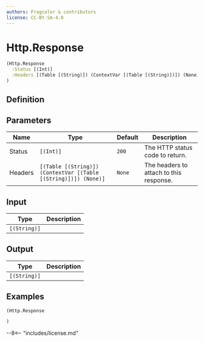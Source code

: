 ```yaml
---
authors: Fragcolor & contributors
license: CC-BY-SA-4.0
---
```



# Http.Response

```clojure
(Http.Response
  :Status [(Int)]
  :Headers [(Table [(String)]) (ContextVar [(Table [(String)])]) (None)]
)
```


## Definition




## Parameters

| Name | Type | Default | Description |
|------|------|---------|-------------|
| Status | `[(Int)]` | `200` | The HTTP status code to return. |
| Headers | `[(Table [(String)]) (ContextVar [(Table [(String)])]) (None)]` | `None` | The headers to attach to this response. |


## Input

| Type | Description |
|------|-------------|
| `[(String)]` |  |


## Output

| Type | Description |
|------|-------------|
| `[(String)]` |  |


## Examples

```clojure
(Http.Response

)
```


--8<-- "includes/license.md"
